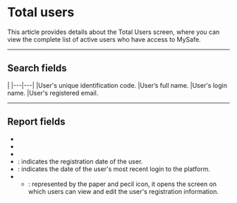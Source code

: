 # Total users 

This article provides details about the Total Users screen, where you can view the complete list of active users who have access to MySafe.

* * *


## Search fields

|
|---|---|
|User's unique identification code.
|User’s full name.
|User's login name.
|User's registered email.
***

## Report fields

* 
* 
* 
* : indicates the registration date of the user.
* : indicates the date of the user's most recent login to the platform.
* 
    * : represented by the paper and pecil icon, it opens the screen on which users can view and edit the user's registration information.